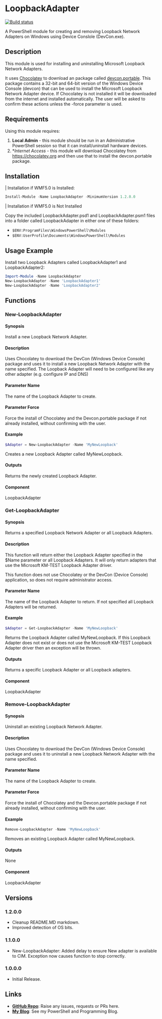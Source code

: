 # LoopbackAdapter

[![Build status](https://ci.appveyor.com/api/projects/status/qb67s7iw1jp7e32t/branch/master?svg=true)](https://ci.appveyor.com/project/PlagueHO/loopbackadapter/branch/master)

A PowerShell module for creating and removing Loopback Network Adapters on Windows using
Device Conslole (DevCon.exe).

## Description

This module is used for installing and uninstalling Microsoft Loopback Network Adapters.

It uses [Chocolatey](https://chocolatey.org/) to download an package called [devcon.portable](https://chocolatey.org/packages/devcon.portable/).
This package contains a 32-bit and 64-bit version of the Windows Device Console (devcon)
that can be used to install the Microsoft Loopback Network Adapter device. If
Chocolatey is not installed it will be downloaded from the internet and installed
automatically. The user will be asked to confirm these actions unless the -force parameter
is used.


## Requirements

Using this module requires:

1. **Local Admin** - this module should be run in an Administrative PowerShell session so
  that it can install/uninstall hardware devices.
1. **Internet Access* - this module will download Chocolatey from https://chocolatey.org
  and then use that to install the devcon.portable package.

## Installation

| Installation if WMF5.0 is Installed:

```PowerShell
Install-Module -Name LoopbackAdapter -MinimumVersion 1.2.0.0
```

| Installation if WMF5.0 is Not Installed

Copy the included LoopbackAdapter.psd1 and LoopbackAdapter.psm1 files into a folder
called LoopbackAdapter in either one of these folders:

* ```$ENV:ProgramFiles\WindowsPowerShell\Modules```
* ```$ENV:UserProfile\Documents\WindowsPowerShell\Modules```

## Usage Example

Install two Loopback Adapters called LoopbackAdapter1 and LoopbackAdapter2:

```powershell
Import-Module -Name LoopbackAdapter
New-LoopbackAdapter -Name 'LoopbackAdapter1'
New-LoopbackAdapter -Name 'LoopbackAdapter2'
```

## Functions

### New-LoopbackAdapter

#### Synopsis

Install a new Loopback Network Adapter.

#### Description

Uses Chocolatey to download the DevCon (Windows Device Console) package and uses it to install a
new Loopback Network Adapter with the name specified.
The Loopback Adapter will need to be configured like any other adapter (e.g. configure IP and DNS)

#### Parameter Name

The name of the Loopback Adapter to create.

#### Parameter Force

Force the install of Chocolatey and the Devcon.portable package if not already installed, without
confirming with the user.

#### Example

```powershell
$Adapter = New-LoopbackAdapter -Name 'MyNewLoopback'
```

Creates a new Loopback Adapter called MyNewLoopback.

#### Outputs

Returns the newly created Loopback Adapter.

#### Component

LoopbackAdapter

### Get-LoopbackAdapter

#### Synopsis

Returns a specified Loopback Network Adapter or all Loopback Adapters.

#### Description

This function will return either the Loopback Adapter specified in the $Name parameter or all
Loopback Adapters.
It will only return adapters that use the Microsoft KM-TEST Loopback Adapter driver.

This function does not use Chocolatey or the DevCon (Device Console) application, so does not
require administrator access.

#### Parameter Name

The name of the Loopback Adapter to return.
If not specified all Loopback Adapters will be returned.

#### Example

```powershell
$Adapter = Get-LoopbackAdapter -Name 'MyNewLoopback'
```

Returns the Loopback Adapter called MyNewLoopback. If this Loopback Adapter does not exist or
does not use the Microsoft KM-TEST Loopback Adapter driver then an exception will be thrown.

#### Outputs

Returns a specific Loopback Adapter or all Loopback adapters.

#### Component

LoopbackAdapter

### Remove-LoopbackAdapter

#### Synopsis

Uninstall an existing Loopback Network Adapter.

#### Description

Uses Chocolatey to download the DevCon (Windows Device Console) package and 
uses it to uninstall a new Loopback Network Adapter with the name specified.

#### Parameter Name

The name of the Loopback Adapter to create.

#### Parameter Force

Force the install of Chocolatey and the Devcon.portable package if not already installed,
without confirming with the user.

#### Example

```powershell
Remove-LoopbackAdapter -Name 'MyNewLoopback'
```

Removes an existing Loopback Adapter called MyNewLoopback.

#### Outputs

None

#### Component

LoopbackAdapter

## Versions

### 1.2.0.0

* Cleanup README.MD markdown.
* Improved detection of OS bits.

### 1.1.0.0

* New-LoopbackAdapter: Added delay to ensure New adapter is available to CIM.
                       Exception now causes function to stop correctly.

### 1.0.0.0

* Initial Release.

## Links

* **[GitHub Repo](https://github.com/PlagueHO/LoopbackAdapter)**: Raise any issues,
  requests or PRs here.
* **[My Blog](https://dscottraynsford.wordpress.com)**: See my PowerShell and
  Programming Blog.

